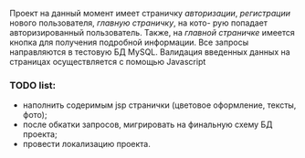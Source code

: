 Проект на данный момент имеет страничку _авторизации_, _регистрации_ нового пользователя, _главную страничку_, на кото-
рую попадает авторизированный пользователь. Также, на _главной страничке_ имеется кнопка для получения подробной информации.
Все запросы направляются в тестовую БД MySQL. Валидация введенных данных на страницах осуществляется с помощью Javascript

### TODO list:
- наполнить содеримым jsp странички (цветовое оформление, тексты, фото);
- после обкатки запросов, мигрировать на финальную схему БД проекта;
- провести локализацию проекта.